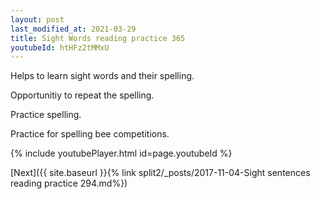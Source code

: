 ```yaml
---
layout: post
last_modified_at: 2021-03-29
title: Sight Words reading practice 365
youtubeId: htHFz2tMMxU
---
```

 
 
Helps to learn sight words and their spelling.

Opportunitiy to repeat the spelling. 

Practice spelling. 
 
Practice for spelling bee competitions. 
 
{% include youtubePlayer.html id=page.youtubeId %}
 
 

[Next]({{ site.baseurl }}{% link  split2/_posts/2017-11-04-Sight sentences reading practice 294.md%})
 
